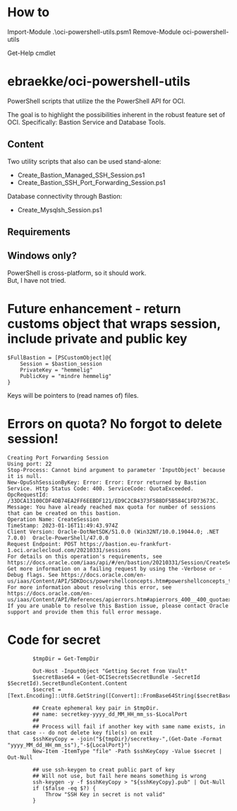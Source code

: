 # How to 


Import-Module .\oci-powershell-utils.psm1
Remove-Module oci-powershell-utils

Get-Help cmdlet

# ebraekke/oci-powershell-utils

PowerShell scripts that utilize the the PowerShell API for OCI.

The goal is to highlight the possibilities inherent in the robust feature set of OCI. 
Specifically: Bastion Service and Database Tools.  

## Content 

Two utility scripts that also can be used stand-alone: 

* Create_Bastion_Managed_SSH_Session.ps1
* Create_Bastion_SSH_Port_Forwarding_Session.ps1

Database connectivity through Bastion: 

* Create_Mysqlsh_Session.ps1

## Requirements 


## Windows only? 

PowerShell is cross-platform, so it should work.  
But, I have not tried. 


# Future enhancement - return customs object that wraps session, include private and public key 

```
$FullBastion = [PSCustomObject]@{
    Session = $bastion_session
    PrivateKey = "hemmelig"
    PublicKey = "mindre hemmelig"
}
```

Keys will be pointers to (read names of) files. 

# Errors on quota? No forgot to delete session! 


```
Creating Port Forwarding Session
Using port: 22
Stop-Process: Cannot bind argument to parameter 'InputObject' because it is null.
New-OpuSshSessionByKey: Error: Error: Error returned by Bastion Service. Http Status Code: 400. ServiceCode: QuotaExceeded. OpcRequestId: /33DCA13100CDF4DB74EA2FF6EEBDF121/ED9C2CB4373F5B8DF5B584C1FD73673C. Message: You have already reached max quota for number of sessions that can be created on this bastion.
Operation Name: CreateSession
TimeStamp: 2023-01-16T11:49:43.974Z
Client Version: Oracle-DotNetSDK/51.0.0 (Win32NT/10.0.19044.0; .NET 7.0.0)  Oracle-PowerShell/47.0.0
Request Endpoint: POST https://bastion.eu-frankfurt-1.oci.oraclecloud.com/20210331/sessions
For details on this operation's requirements, see https://docs.oracle.com/iaas/api/#/en/bastion/20210331/Session/CreateSession.
Get more information on a failing request by using the -Verbose or -Debug flags. See https://docs.oracle.com/en-us/iaas/Content/API/SDKDocs/powershellconcepts.htm#powershellconcepts_topic_logging
For more information about resolving this error, see https://docs.oracle.com/en-us/iaas/Content/API/References/apierrors.htm#apierrors_400__400_quotaexceeded
If you are unable to resolve this Bastion issue, please contact Oracle support and provide them this full error message.
```

# Code for secret

```
        $tmpDir = Get-TempDir

        Out-Host -InputObject "Getting Secret from Vault"
        $secretBase64 = (Get-OCISecretsSecretBundle -SecretId $SecretId).SecretBundleContent.Content
        $secret = [Text.Encoding]::Utf8.GetString([Convert]::FromBase64String($secretBase64))

        ## Create ephemeral key pair in $tmpDir.  
        ## name: secretkey-yyyy_dd_MM_HH_mm_ss-$LocalPort
        ##
        ## Process will fail if another key with same name exists, in that case -- do not delete key file(s) on exit
        $sshKeyCopy = -join("${tmpDir}/secretkey-",(Get-Date -Format "yyyy_MM_dd_HH_mm_ss"),"-${LocalPort}")
        New-Item -ItemType "file" -Path $sshKeyCopy -Value $secret | Out-Null
        
        ## use ssh-keygen to creat public part of key
        ## Will not use, but fail here means something is wrong
        ssh-keygen -y -f $sshKeyCopy > "${sshKeyCopy}.pub" | Out-Null
        if ($false -eq $?) {
            Throw "SSH Key in secret is not valid"
        }

```